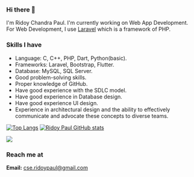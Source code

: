 ### Hi there 👋
I'm Ridoy Chandra Paul. I'm currently working on Web App Development. For Web Development, I use [Laravel](https://laravel.com) which is a framework of PHP.

### Skills I have
* Language: C, C++, PHP, Dart, Python(basic).
* Frameworks: Laravel, Bootstrap, Flutter.
* Database: MySQL, SQL Server.
* Good problem-solving skills.
* Proper knowledge of GitHub.
* Have good experience with the SDLC model.
* Have good experience in Database design.
* Have good experience UI design.
* Experience in architectural design and the ability to effectively communicate and advocate these concepts to diverse teams.

[![Top Langs](https://github-readme-stats.vercel.app/api/top-langs/?username=Ridoy-paul)](https://github.com/Ridoy-paul/github-readme-stats)
[![Ridoy Paul GitHub stats](https://github-readme-stats.vercel.app/api?username=Ridoy-paul)](https://github.com/Ridoy-paul/github-readme-stats)

<picture>
  <source
    srcset="https://github-readme-stats.vercel.app/api?username=Ridoy-paul&show_icons=true&theme=dark"
    media="(prefers-color-scheme: dark)"
  />
  <source
    srcset="https://github-readme-stats.vercel.app/api?username=Ridoy-paul&show_icons=true"
    media="(prefers-color-scheme: light), (prefers-color-scheme: no-preference)"
  />
  <img src="https://github-readme-stats.vercel.app/api?username=Ridoy-paul&show_icons=true" />
</picture>

### Reach me at
**Email:** cse.ridoypaul@gmail.com
